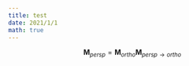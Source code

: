 ```yaml
---
title: test
date: 2021/1/1
math: true
---
```




$$
\mathbf M_{persp}=\mathbf M_{ortho}\mathbf M_{persp\to ortho}
$$
